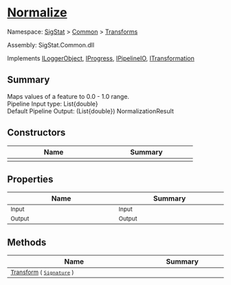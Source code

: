 # [Normalize](./Normalize.md)

Namespace: [SigStat]() > [Common](./../README.md) > [Transforms](./README.md)

Assembly: SigStat.Common.dll

Implements [ILoggerObject](./../ILoggerObject.md), [IProgress](./../Helpers/IProgress.md), [IPipelineIO](./../Pipeline/IPipelineIO.md), [ITransformation](./../ITransformation.md)

## Summary
Maps values of a feature to 0.0 - 1.0 range.  <br>Pipeline Input type: List{double}<br>Default Pipeline Output: (List{double}) NormalizationResult

## Constructors

| Name | Summary | 
| --- | --- | 
| <sub></sub><img width=200/>  | <sub></sub><img width=200/>  | <br>


## Properties

| Name | Summary | 
| --- | --- | 
| <sub>Input</sub><img width=200/>  | <sub>Input</sub><img width=200/>  | <br>
| <sub>Output</sub><img width=200/>  | <sub>Output</sub><img width=200/>  | <br>


## Methods

| Name | Summary | 
| --- | --- | 
| <sub>[Transform](./Methods/Normalize-100663634.md) ( [`Signature`](./../Signature.md) )</sub><img width=200/>  | <sub></sub><img width=200/>  | <br>



